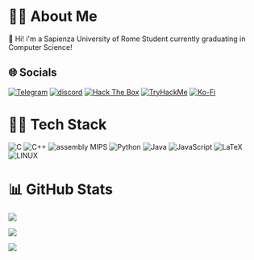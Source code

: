 # 🧑‍🎓 About Me

📃 Hi! i'm a Sapienza University of Rome Student currently graduating in Computer Science!
## 🌐 Socials

[![Telegram](https://img.shields.io/badge/Telegram-2CA5E0?style=for-the-badge&logo=telegram&logoColor=white)](https://t.me/FedVlogger)
[![discord](https://img.shields.io/badge/Discord-7289DA?style=for-the-badge&logo=discord&logoColor=white)](https://discordapp.com/users/315821724639821829)
[![Hack The Box](https://img.shields.io/badge/HackTheBox-111927?style=for-the-badge&logo=Hack%20The%20Box&logoColor=9FEF00)](https://app.hackthebox.com/profile/357948)
[![TryHackMe](https://img.shields.io/badge/TryHackMe-212C42.svg?style=for-the-badge&logo=TryHackMe&logoColor=white)](https://tryhackme.com/p/FedVlogger)
[![Ko-Fi](https://img.shields.io/badge/Ko--fi-F16061?style=for-the-badge&logo=ko-fi&logoColor=white)](https://ko-fi.com/fedvlogger17)
# 🧑‍💻 Tech Stack

![C](https://img.shields.io/badge/c-%2300599C.svg?style=for-the-badge&logo=c&logoColor=white)
![C++](https://img.shields.io/badge/c++-%2300599C.svg?style=for-the-badge&logo=c%2B%2B&logoColor=white)
![assembly MIPS](https://img.shields.io/badge/assembly-MIPS-%23000000.svg?style=for-the-badge&logoColor=white)
![Python](https://img.shields.io/badge/python-3670A0?style=for-the-badge&logo=python&logoColor=ffdd54)
![Java](https://img.shields.io/badge/java-%23ED8B00.svg?style=for-the-badge&logo=java&logoColor=white)
![JavaScript](https://img.shields.io/badge/javascript-%23323330.svg?style=for-the-badge&logo=javascript&logoColor=%23F7DF1E) 
![LaTeX](https://img.shields.io/badge/latex-%23008080.svg?style=for-the-badge&logo=latex&logoColor=white)
![LINUX](https://img.shields.io/badge/Linux-FCC624?style=for-the-badge&logo=linux&logoColor=black)

# 📊 GitHub Stats

![](https://github-readme-stats.vercel.app/api?username=FedVlogger17&theme=dark&hide_border=true&include_all_commits=false&count_private=false)

![](https://github-readme-streak-stats.herokuapp.com/?user=FedVlogger17&theme=dark&hide_border=true)

![](https://github-readme-stats.vercel.app/api/top-langs/?username=FedVlogger17&theme=dark&hide_border=true&include_all_commits=false&count_private=false&layout=compact)
